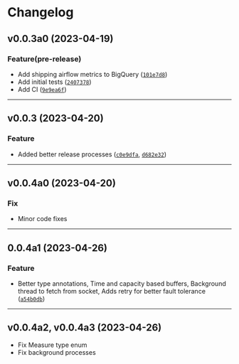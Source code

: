 # Changelog

## v0.0.3a0 (2023-04-19)
### Feature(pre-release)
* Add shipping airflow metrics to BigQuery ([`101e7d8`](https://github.com/abyssnlp/airflow-metrics-gbq/commit/101e7d8d263dddfa93e261b838fa64af8b02e8a2))
* Add initial tests ([`2407378`](https://github.com/abyssnlp/airflow-metrics-gbq/commit/24073780795b9ad1a12d8a70c629d1e155895141))
* Add CI ([`9e9ea6f`](https://github.com/abyssnlp/airflow-metrics-gbq/commit/9e9ea6f61053df874e025c8780fe52bd69a173c9))

---

## v0.0.3 (2023-04-20)
### Feature
* Added better release processes ([`c0e9dfa`](https://github.com/abyssnlp/airflow-metrics-gbq/commit/c0e9dfaf3cf03708d4426b79768aa0947e44c340),
[`d682e32`](https://github.com/abyssnlp/airflow-metrics-gbq/commit/d682e32484252fcc99484f05cc4ec785bd81febd))

---

## v0.0.4a0 (2023-04-20)
### Fix
* Minor code fixes

---

## 0.0.4a1 (2023-04-26)
### Feature
* Better type annotations, Time and capacity based buffers, Background thread to fetch from socket, Adds retry for better
fault tolerance ([`a54b0db`](https://github.com/abyssnlp/airflow-metrics-gbq/commit/a54b0db1e55d7822476d7812cd3749a2f99cc7b4))

---

## v0.0.4a2, v0.0.4a3 (2023-04-26)
* Fix Measure type enum
* Fix background processes
